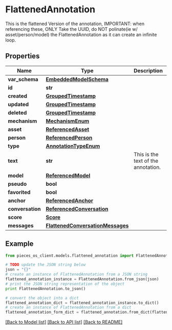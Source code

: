 # FlattenedAnnotation

This is the flattened Version of the annotation, IMPORTANT: when referencing these, ONLY Take the UUID, do NOT polinate(ie w/ asset/person/model) the FlattenedAnnotation as it can create an infinite loop.

## Properties

Name | Type | Description | Notes
------------ | ------------- | ------------- | -------------
**var_schema** | [**EmbeddedModelSchema**](EmbeddedModelSchema) |  | [optional] 
**id** | **str** |  | 
**created** | [**GroupedTimestamp**](GroupedTimestamp) |  | 
**updated** | [**GroupedTimestamp**](GroupedTimestamp) |  | 
**deleted** | [**GroupedTimestamp**](GroupedTimestamp) |  | [optional] 
**mechanism** | [**MechanismEnum**](MechanismEnum) |  | [optional] 
**asset** | [**ReferencedAsset**](ReferencedAsset) |  | [optional] 
**person** | [**ReferencedPerson**](ReferencedPerson) |  | [optional] 
**type** | [**AnnotationTypeEnum**](AnnotationTypeEnum) |  | 
**text** | **str** | This is the text of the annotation. | 
**model** | [**ReferencedModel**](ReferencedModel) |  | [optional] 
**pseudo** | **bool** |  | [optional] 
**favorited** | **bool** |  | [optional] 
**anchor** | [**ReferencedAnchor**](ReferencedAnchor) |  | [optional] 
**conversation** | [**ReferencedConversation**](ReferencedConversation) |  | [optional] 
**score** | [**Score**](Score) |  | [optional] 
**messages** | [**FlattenedConversationMessages**](FlattenedConversationMessages) |  | [optional] 

## Example

```python
from pieces_os_client.models.flattened_annotation import FlattenedAnnotation

# TODO update the JSON string below
json = "{}"
# create an instance of FlattenedAnnotation from a JSON string
flattened_annotation_instance = FlattenedAnnotation.from_json(json)
# print the JSON string representation of the object
print FlattenedAnnotation.to_json()

# convert the object into a dict
flattened_annotation_dict = flattened_annotation_instance.to_dict()
# create an instance of FlattenedAnnotation from a dict
flattened_annotation_form_dict = flattened_annotation.from_dict(flattened_annotation_dict)
```
[[Back to Model list]](../README#documentation-for-models) [[Back to API list]](../README#documentation-for-api-endpoints) [[Back to README]](../README)


